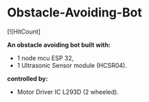 Obstacle-Avoiding-Bot
===
[![HitCount]


**An obstacle avoiding bot built with:**
* 1 node mcu ESP 32,
* 1 Ultrasonic Sensor module (HCSR04).


**controlled by:** 
* Motor Driver IC L293D (2 wheeled). 


```
